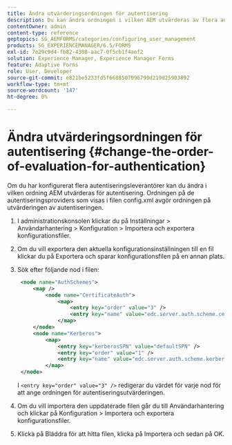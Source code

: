 ```yaml
---
title: Ändra utvärderingsordningen för autentisering
description: Du kan ändra ordningen i vilken AEM utvärderas av flera autentiseringsleverantörer.
contentOwner: admin
content-type: reference
geptopics: SG_AEMFORMS/categories/configuring_user_management
products: SG_EXPERIENCEMANAGER/6.5/FORMS
exl-id: 7e29c9d4-fb82-4308-aac7-0f5cb1f4aef2
solution: Experience Manager, Experience Manager Forms
feature: Adaptive Forms
role: User, Developer
source-git-commit: e821be5233fd5f6688507096790d219d25903892
workflow-type: tm+mt
source-wordcount: '147'
ht-degree: 0%

---
```


# Ändra utvärderingsordningen för autentisering {#change-the-order-of-evaluation-for-authentication}

Om du har konfigurerat flera autentiseringsleverantörer kan du ändra i vilken ordning AEM utvärderas för autentisering. Ordningen på de autentiseringsproviders som visas i filen config.xml avgör ordningen på utvärderingen av autentiseringen.

1. I administrationskonsolen klickar du på Inställningar > Användarhantering > Konfiguration > Importera och exportera konfigurationsfiler.
1. Om du vill exportera den aktuella konfigurationsinställningen till en fil klickar du på Exportera och sparar konfigurationsfilen på en annan plats.
1. Sök efter följande nod i filen:

   ```xml
    <node name="AuthSchemes">
        <map />
            <node name="CertificateAuth">
                <map>
                    <entry key="order" value="3" />
                    <entry key="name" value="edc.server.auth.scheme.certificate" />
                </map>
        </node>
        <node name="Kerberos">
            <map>
                <entry key="kerberosSPN" value="defaultSPN" />
                <entry key="order" value="1" />
                <entry key="name" value="edc.server.auth.scheme.kerberos" />
            </map>
    </node>
   ```

   I `<entry key="order" value="3" />` redigerar du värdet för varje nod för att ange ordningen för autentiseringsutvärderingen.

1. Om du vill importera den uppdaterade filen går du till Användarhantering och klickar på Konfiguration > Importera och exportera konfigurationsfiler.
1. Klicka på Bläddra för att hitta filen, klicka på Importera och sedan på OK.
